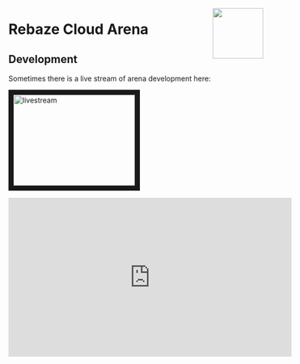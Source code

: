 [<img src="http://www.rebaze.com/assets/Rebaze_icon_colors_tbg.png" align="right" width="100">](http://rebaze.com)

# Rebaze Cloud Arena

## Development
Sometimes there is a live stream of arena development here:

<a href="http://www.youtube.com/watch?feature=player_embedded&v=https://www.youtube.com/rebaze/live" target="_blank"><img src="http://img.youtube.com/vi/YOUTUBE_VIDEO_ID_HERE/0.jpg" 
alt="livestream" width="240" height="180" border="10" /></a>

<iframe width="560" height="315" src="https://www.youtube.com/embed/5ijUFam1IuY" frameborder="0" allow="autoplay; encrypted-media" allowfullscreen></iframe>
